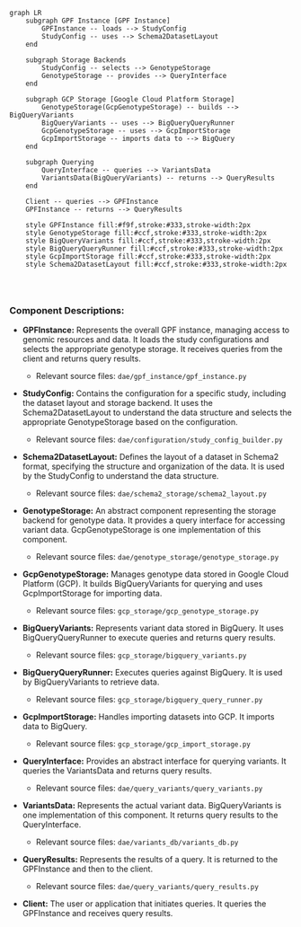 ```mermaid
graph LR
    subgraph GPF Instance [GPF Instance]
        GPFInstance -- loads --> StudyConfig
        StudyConfig -- uses --> Schema2DatasetLayout
    end

    subgraph Storage Backends
        StudyConfig -- selects --> GenotypeStorage
        GenotypeStorage -- provides --> QueryInterface
    end

    subgraph GCP Storage [Google Cloud Platform Storage]
        GenotypeStorage(GcpGenotypeStorage) -- builds --> BigQueryVariants
        BigQueryVariants -- uses --> BigQueryQueryRunner
        GcpGenotypeStorage -- uses --> GcpImportStorage
        GcpImportStorage -- imports data to --> BigQuery
    end

    subgraph Querying
        QueryInterface -- queries --> VariantsData
        VariantsData(BigQueryVariants) -- returns --> QueryResults
    end

    Client -- queries --> GPFInstance
    GPFInstance -- returns --> QueryResults

    style GPFInstance fill:#f9f,stroke:#333,stroke-width:2px
    style GenotypeStorage fill:#ccf,stroke:#333,stroke-width:2px
    style BigQueryVariants fill:#ccf,stroke:#333,stroke-width:2px
    style BigQueryQueryRunner fill:#ccf,stroke:#333,stroke-width:2px
    style GcpImportStorage fill:#ccf,stroke:#333,stroke-width:2px
    style Schema2DatasetLayout fill:#ccf,stroke:#333,stroke-width:2px




```

### Component Descriptions:

*   **GPFInstance:** Represents the overall GPF instance, managing access to genomic resources and data. It loads the study configurations and selects the appropriate genotype storage. It receives queries from the client and returns query results.
    *   Relevant source files: `dae/gpf_instance/gpf_instance.py`

*   **StudyConfig:** Contains the configuration for a specific study, including the dataset layout and storage backend. It uses the Schema2DatasetLayout to understand the data structure and selects the appropriate GenotypeStorage based on the configuration.
    *   Relevant source files:  `dae/configuration/study_config_builder.py`

*   **Schema2DatasetLayout:** Defines the layout of a dataset in Schema2 format, specifying the structure and organization of the data. It is used by the StudyConfig to understand the data structure.
    *   Relevant source files: `dae/schema2_storage/schema2_layout.py`

*   **GenotypeStorage:** An abstract component representing the storage backend for genotype data. It provides a query interface for accessing variant data. GcpGenotypeStorage is one implementation of this component.
    *   Relevant source files: `dae/genotype_storage/genotype_storage.py`

*   **GcpGenotypeStorage:** Manages genotype data stored in Google Cloud Platform (GCP). It builds BigQueryVariants for querying and uses GcpImportStorage for importing data.
    *   Relevant source files: `gcp_storage/gcp_genotype_storage.py`

*   **BigQueryVariants:** Represents variant data stored in BigQuery. It uses BigQueryQueryRunner to execute queries and returns query results.
    *   Relevant source files: `gcp_storage/bigquery_variants.py`

*   **BigQueryQueryRunner:** Executes queries against BigQuery. It is used by BigQueryVariants to retrieve data.
    *   Relevant source files: `gcp_storage/bigquery_query_runner.py`

*   **GcpImportStorage:** Handles importing datasets into GCP. It imports data to BigQuery.
    *   Relevant source files: `gcp_storage/gcp_import_storage.py`

*   **QueryInterface:** Provides an abstract interface for querying variants. It queries the VariantsData and returns query results.
    *   Relevant source files: `dae/query_variants/query_variants.py`

*   **VariantsData:** Represents the actual variant data. BigQueryVariants is one implementation of this component. It returns query results to the QueryInterface.
    *   Relevant source files: `dae/variants_db/variants_db.py`

*   **QueryResults:** Represents the results of a query. It is returned to the GPFInstance and then to the client.
    *   Relevant source files: `dae/query_variants/query_results.py`

*   **Client:** The user or application that initiates queries. It queries the GPFInstance and receives query results.
